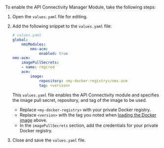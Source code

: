 To enable the API Connectivity Manager Module, take the following steps:

1. Open the `values.yaml` file for editing.
1. Add the following snippet to the `values.yaml` file:

   ```yaml
   # values.yaml
   global:
       nmsModules:
           nms-acm:
               enabled: true
   nms-acm:
       imagePullSecrets:
       - name: regcred
       acm:
           image:
               repository: <my-docker-registry>/nms-acm 
               tag: <version>
   ```

   This `values.yaml` file enables the API Connectivity module and specifies the image pull secret, repository, and tag of the image to be used.

   - Replace `<my-docker-registry>` with your private Docker registry.
   - Replace `<version>` with the tag you noted when [loading the Docker image](#load-acm-docker-image) above.
   - In the `imagePullSecrets` section, add the credentials for your private Docker registry.

1. Close and save the `values.yaml` file.
